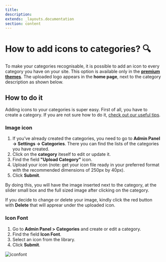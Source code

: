 ```yaml
---
title:
description:
extends: _layouts.documentation
section: content
---
```


# How to add icons to categories? 🔍

To make your categories recognisable, it is possible to add an icon to every category you have on your site. This option is available only in the  **[premium themes](https://selfhosted.yclas.com/)**. The uploaded logo appears in the  **home page**, next to the category description as shown below.



## How to do it

Adding icons to your categories is super easy. First of all, you have to create a category. If you are not sure how to do it,  [check out our useful tips](/docs/classifieds-how-to-add-new-categories-and-manage-them).

### Image icon

1.  If you’ve already created the categories, you need to go to  **Admin Panel -> Settings -> Categories**. There you can find the lists of the categories you have created.
2.  Click on the **category** iteself to edit or update it. 
3.  Find the field **"Upload Category"** icon. 
4.  Upload your icon (note: get your icon file ready in your preferred format with the recommended dimensions of 250px by 40px).
5.  Click  **Submit**.

By doing this, you will have the image inserted next to the category, at the slider small box and the full sized image after clicking on the category.

If you decide to change or delete your image, kindly click the red button with **Delete** that will apprear under the uploaded icon. 

### Icon Font

1.  Go to  **Admin Panel > Categories**  and create or edit a category.
2.  Find the field  **Icon Font**.
3.  Select an icon from the library.
4.  Click  **Submit**.

![iconfont](https://raw.githubusercontent.com/yclas/guides/master/images/iconfont.png)
  
